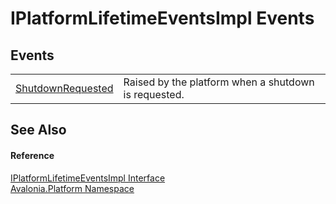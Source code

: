 # IPlatformLifetimeEventsImpl Events




## Events
<table>
<tr>
<td><a href="E_Avalonia_Platform_IPlatformLifetimeEventsImpl_ShutdownRequested">ShutdownRequested</a></td>
<td>Raised by the platform when a shutdown is requested.</td>
</tr>
</table>

## See Also


#### Reference
<a href="T_Avalonia_Platform_IPlatformLifetimeEventsImpl">IPlatformLifetimeEventsImpl Interface</a>  
<a href="N_Avalonia_Platform">Avalonia.Platform Namespace</a>  
